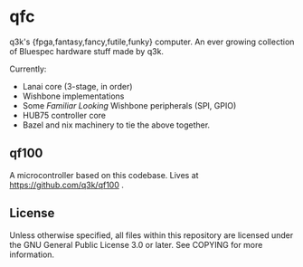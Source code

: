 qfc
===

q3k's {fpga,fantasy,fancy,futile,funky} computer. An ever growing collection of Bluespec hardware stuff made by q3k.

Currently:

 - Lanai core (3-stage, in order)
 - Wishbone implementations
 - Some _Familiar Looking_ Wishbone peripherals (SPI, GPIO)
 - HUB75 controller core
 - Bazel and nix machinery to tie the above together.

qf100
-----

A microcontroller based on this codebase. Lives at https://github.com/q3k/qf100 .

License
-------

Unless otherwise specified, all files within this repository are licensed under the GNU General Public License 3.0 or later. See COPYING for more information.
